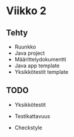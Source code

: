 # Viikko 2

## Tehty
- Ruunkko  
- Java project  
- Määrittelydokumentti  
- Java app template
- Yksikkötestit template

## TODO

- Yksikkötestit

- Testikattavuus

- Checkstyle
